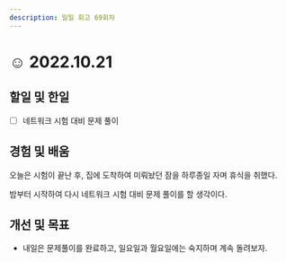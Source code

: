 ```yaml
---
description: 일일 회고 69회차
---
```


# ☺ 2022.10.21

## 할일 및 한일&#x20;

* [ ] 네트워크 시험 대비 문제 풀이&#x20;

## 경험 및 배움&#x20;

오늘은 시험이 끝난 후, 집에 도착하여 미뤄놨던 잠을 하루종일 자며 휴식을 취했다.

밤부터 시작하여 다시 네트워크 시험 대비 문제 풀이를 할 생각이다.

## 개선 및 목표&#x20;

* 내일은 문제풀이를 완료하고, 일요일과 월요일에는 숙지하며 계속 돌려보자.&#x20;
